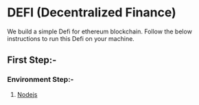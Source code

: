 # DEFI (Decentralized Finance)

We build a simple Defi for ethereum blockchain. Follow the below instructions to run this Defi on your machine.

## First Step:-
### Environment Step:- 
1. [Nodejs]("https://nodejs.org/en") 
